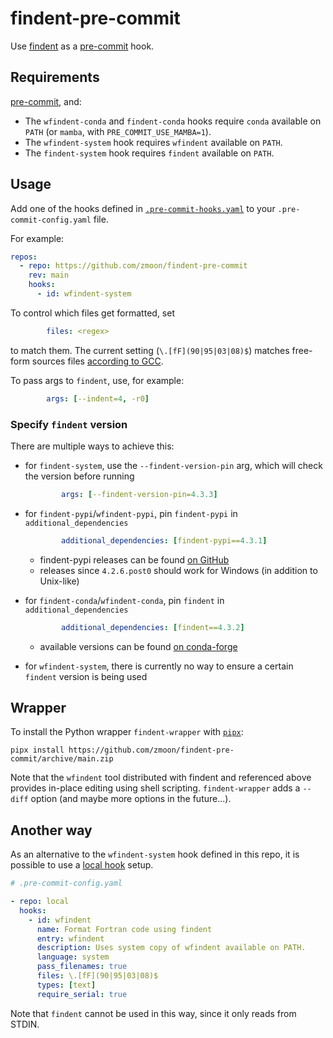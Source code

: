 # findent-pre-commit

Use [findent](https://www.ratrabbit.nl/ratrabbit/findent/)
as a [pre-commit](https://pre-commit.com/) hook.


## Requirements

[pre-commit](https://pre-commit.com/#install), and:

* The `wfindent-conda` and `findent-conda` hooks require `conda` available on `PATH`
  (or `mamba`, with `PRE_COMMIT_USE_MAMBA=1`).
* The `wfindent-system` hook requires `wfindent` available on `PATH`.
* The `findent-system` hook requires `findent` available on `PATH`.


## Usage

Add one of the hooks defined in [`.pre-commit-hooks.yaml`](./.pre-commit-hooks.yaml)
to your `.pre-commit-config.yaml` file.

For example:
```yaml
repos:
  - repo: https://github.com/zmoon/findent-pre-commit
    rev: main
    hooks:
      - id: wfindent-system
```

To control which files get formatted, set
```yaml
        files: <regex>
```
to match them.
The current setting (`\.[fF](90|95|03|08)$`) matches free-form sources files
[according to GCC](https://gcc.gnu.org/onlinedocs/gfortran/GNU-Fortran-and-GCC.html).

To pass args to `findent`, use, for example:
```yaml
        args: [--indent=4, -r0]
```

### Specify `findent` version

There are multiple ways to achieve this:

* for `findent-system`, use the `--findent-version-pin` arg, which will check the version before running

  ```yaml
          args: [--findent-version-pin=4.3.3]
  ```

* for `findent-pypi`/`wfindent-pypi`, pin `findent-pypi` in `additional_dependencies`

  ```yaml
          additional_dependencies: [findent-pypi==4.3.1]
  ```

  - findent-pypi releases can be found [on GitHub](https://github.com/gnikit/findent-pypi/releases)
  - releases since `4.2.6.post0` should work for Windows (in addition to Unix-like)

* for `findent-conda`/`wfindent-conda`, pin `findent` in `additional_dependencies`

  ```yaml
          additional_dependencies: [findent==4.3.2]
  ```

  - available versions can be found [on conda-forge](https://anaconda.org/conda-forge/findent/files)

* for `wfindent-system`, there is currently no way to ensure a certain `findent` version is being used

## Wrapper

To install the Python wrapper `findent-wrapper` with [`pipx`](https://pypa.github.io/pipx/):

```
pipx install https://github.com/zmoon/findent-pre-commit/archive/main.zip
```

Note that the `wfindent` tool distributed with findent and referenced above provides in-place editing
using shell scripting.
`findent-wrapper` adds a `--diff` option (and maybe more options in the future...).


## Another way

As an alternative to the `wfindent-system` hook defined in this repo, it is possible
to use a [local hook](https://pre-commit.com/#repository-local-hooks) setup.

```yaml
# .pre-commit-config.yaml

- repo: local
  hooks:
    - id: wfindent
      name: Format Fortran code using findent
      entry: wfindent
      description: Uses system copy of wfindent available on PATH.
      language: system
      pass_filenames: true
      files: \.[fF](90|95|03|08)$
      types: [text]
      require_serial: true
```

Note that `findent` cannot be used in this way, since it only reads from STDIN.
